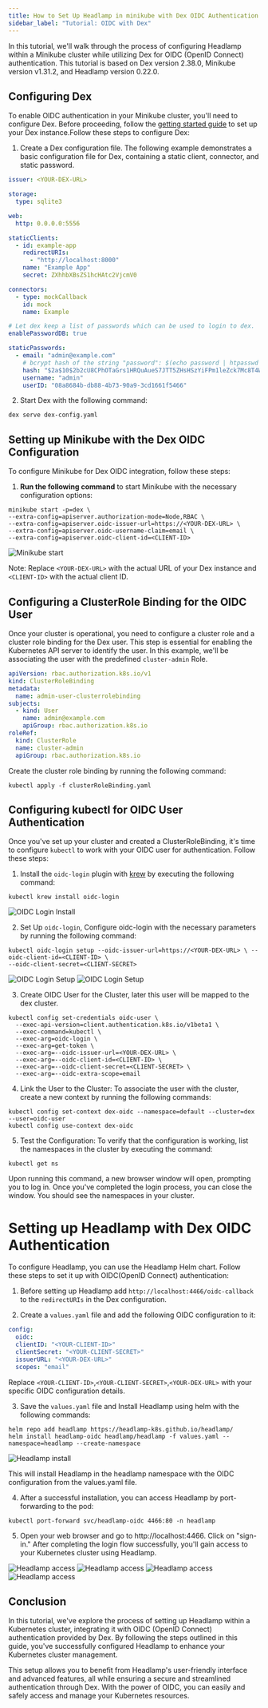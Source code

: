 ```yaml
---
title: How to Set Up Headlamp in minikube with Dex OIDC Authentication
sidebar_label: "Tutorial: OIDC with Dex"
---
```


In this tutorial, we'll walk through the process of configuring Headlamp within a Minikube cluster while utilizing Dex for OIDC (OpenID Connect) authentication. This tutorial is based on Dex version 2.38.0, Minikube version v1.31.2, and Headlamp version 0.22.0.

## Configuring Dex

To enable OIDC authentication in your Minikube cluster, you'll need to configure Dex. Before proceeding, follow the [getting started guide](https://dexidp.io/docs/getting-started/) to set up your Dex instance.Follow these steps to configure Dex:

1. Create a Dex configuration file. The following example demonstrates a basic configuration file for Dex, containing a
   static client, connector, and static password.

```yaml title="dex-config.yaml"
issuer: <YOUR-DEX-URL>

storage:
  type: sqlite3

web:
  http: 0.0.0.0:5556

staticClients:
  - id: example-app
    redirectURIs:
      - "http://localhost:8000"
    name: "Example App"
    secret: ZXhhbXBsZS1hcHAtc2VjcmV0

connectors:
  - type: mockCallback
    id: mock
    name: Example

# Let dex keep a list of passwords which can be used to login to dex.
enablePasswordDB: true

staticPasswords:
  - email: "admin@example.com"
    # bcrypt hash of the string "password": $(echo password | htpasswd -BinC 10 admin | cut -d: -f2)
    hash: "$2a$10$2b2cU8CPhOTaGrs1HRQuAueS7JTT5ZHsHSzYiFPm1leZck7Mc8T4W"
    username: "admin"
    userID: "08a8684b-db88-4b73-90a9-3cd1661f5466"
```

2. Start Dex with the following command:

```shell
dex serve dex-config.yaml
```

## Setting up Minikube with the Dex OIDC Configuration

To configure Minikube for Dex OIDC integration, follow these steps:

1. **Run the following command** to start Minikube with the necessary configuration options:

```shell
minikube start -p=dex \
--extra-config=apiserver.authorization-mode=Node,RBAC \
--extra-config=apiserver.oidc-issuer-url=https://<YOUR-DEX-URL> \
--extra-config=apiserver.oidc-username-claim=email \
--extra-config=apiserver.oidc-client-id=<CLIENT-ID>
```

![Minikube start](./minikube-start.jpg)

Note:
Replace `<YOUR-DEX-URL>` with the actual URL of your Dex instance and `<CLIENT-ID>` with the actual client ID.

## Configuring a ClusterRole Binding for the OIDC User

Once your cluster is operational, you need to configure a cluster role and a cluster role binding for the Dex user. This step is essential for enabling the Kubernetes API server to identify the user. In this example, we'll be associating the user with the predefined `cluster-admin` Role.

```yaml title="clusterRoleBinding.yaml"
apiVersion: rbac.authorization.k8s.io/v1
kind: ClusterRoleBinding
metadata:
  name: admin-user-clusterrolebinding
subjects:
  - kind: User
    name: admin@example.com
    apiGroup: rbac.authorization.k8s.io
roleRef:
  kind: ClusterRole
  name: cluster-admin
  apiGroup: rbac.authorization.k8s.io
```

Create the cluster role binding by running the following command:

```shell
kubectl apply -f clusterRoleBinding.yaml
```

## Configuring kubectl for OIDC User Authentication

Once you've set up your cluster and created a ClusterRoleBinding, it's time to configure `kubectl` to work with your OIDC user for authentication. Follow these steps:

1. Install the `oidc-login` plugin with [krew](https://krew.sigs.k8s.io/docs/user-guide/quickstart/) by executing the following command:

```shell
kubectl krew install oidc-login
```

![OIDC Login Install](./oidc-login-install.jpg)

2. Set Up `oidc-login`, Configure oidc-login with the necessary parameters by running the following command:

```shell
kubectl oidc-login setup --oidc-issuer-url=https://<YOUR-DEX-URL> \ --oidc-client-id=<CLIENT-ID> \
--oidc-client-secret=<CLIENT-SECRET>
```

![OIDC Login Setup](./oidc-login-setup1.jpg)
![OIDC Login Setup](./oidc-login-setup2.jpg)

3. Create OIDC User for the Cluster, later this user will be mapped to the dex cluster.

```shell
kubectl config set-credentials oidc-user \
  --exec-api-version=client.authentication.k8s.io/v1beta1 \
  --exec-command=kubectl \
  --exec-arg=oidc-login \
  --exec-arg=get-token \
  --exec-arg=--oidc-issuer-url=<YOUR-DEX-URL> \
  --exec-arg=--oidc-client-id=<CLIENT-ID> \
  --exec-arg=--oidc-client-secret=<CLIENT-SECRET> \
  --exec-arg=--oidc-extra-scope=email
```

4. Link the User to the Cluster: To associate the user with the cluster, create a new context by running the following commands:

```shell
kubectl config set-context dex-oidc --namespace=default --cluster=dex --user=oidc-user
kubectl config use-context dex-oidc
```

5. Test the Configuration: To verify that the configuration is working, list the namespaces in the cluster by executing the command:

```shell
kubectl get ns
```

Upon running this command, a new browser window will open, prompting you to log in. Once you've completed the login process, you can close the window. You should see the namespaces in your cluster.

# Setting up Headlamp with Dex OIDC Authentication

To configure Headlamp, you can use the Headlamp Helm chart. Follow these steps to set it up with OIDC(OpenID Connect) authentication:

1. Before setting up Headlamp add `http://localhost:4466/oidc-callback` to the `redirectURIs`
   in the Dex configuration.

2. Create a `values.yaml` file and add the following OIDC configuration to it:

```yaml title="values.yaml"
config:
  oidc:
  clientID: "<YOUR-CLIENT-ID>"
  clientSecret: "<YOUR-CLIENT-SECRET>"
  issuerURL: "<YOUR-DEX-URL>"
  scopes: "email"
```

Replace `<YOUR-CLIENT-ID>`,`<YOUR-CLIENT-SECRET>`,`<YOUR-DEX-URL>` with your specific OIDC configuration details.

3. Save the `values.yaml` file and Install Headlamp using helm with the following commands:

```shell
helm repo add headlamp https://headlamp-k8s.github.io/headlamp/
helm install headlamp-oidc headlamp/headlamp -f values.yaml --namespace=headlamp --create-namespace
```

![Headlamp install](./headlamp-install.jpg)

This will install Headlamp in the headlamp namespace with the OIDC configuration from the values.yaml file.

4. After a successful installation, you can access Headlamp by port-forwarding to the pod:

```shell
kubectl port-forward svc/headlamp-oidc 4466:80 -n headlamp
```

5. Open your web browser and go to http://localhost:4466. Click on "sign-in." After completing the login flow successfully, you'll gain access to your Kubernetes cluster using Headlamp.

![Headlamp access](./headlamp-access1.jpg)
![Headlamp access](./headlamp-access2.jpg)
![Headlamp access](./headlamp-access3.jpg)
![Headlamp access](./headlamp-access4.jpg)

## Conclusion

In this tutorial, we've explore the process of setting up Headlamp within a Kubernetes cluster, integrating it with OIDC (OpenID Connect) authentication provided by Dex. By following the steps outlined in this guide, you've successfully configured Headlamp to enhance your Kubernetes cluster management.

This setup allows you to benefit from Headlamp's user-friendly interface and advanced features, all while ensuring a secure and streamlined authentication through Dex. With the power of OIDC, you can easily and safely access and manage your Kubernetes resources.
